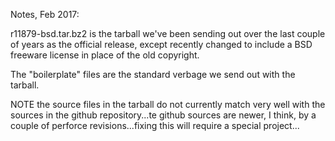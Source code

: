 Notes, Feb 2017:

r11879-bsd.tar.bz2 is the tarball we've been sending out over the last
couple of years as the official release, except recently changed to
include a BSD freeware license in place of the old copyright.

The "boilerplate" files are the standard verbage we send out with the tarball.

NOTE the source files in the tarball do not currently match very well
with the sources in the github repository...te github sources are
newer, I think, by a couple of perforce revisions...fixing this will
require a special project...
